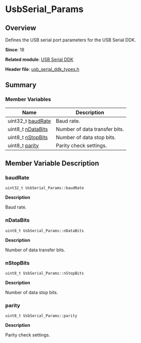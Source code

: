 # UsbSerial_Params


## Overview

Defines the USB serial port parameters for the USB Serial DDK.

**Since**: 18

**Related module**: [USB Serial DDK](_serial_ddk.md)

**Header file**: [usb_serial_ddk_types.h](usb__serial__ddk__types_8h.md)


## Summary


### Member Variables

| Name| Description| 
| -------- | -------- |
| uint32_t [baudRate](#baudrate) | Baud rate.| 
| uint8_t [nDataBits](#ndatabits) | Number of data transfer bits.| 
| uint8_t [nStopBits](#nstopbits) | Number of data stop bits.| 
| uint8_t [parity](#parity) | Parity check settings.| 


## Member Variable Description


### baudRate

```
uint32_t UsbSerial_Params::baudRate
```

**Description**

Baud rate.


### nDataBits

```
uint8_t UsbSerial_Params::nDataBits
```

**Description**

Number of data transfer bits.


### nStopBits

```
uint8_t UsbSerial_Params::nStopBits
```

**Description**

Number of data stop bits.


### parity

```
uint8_t UsbSerial_Params::parity
```

**Description**

Parity check settings.
